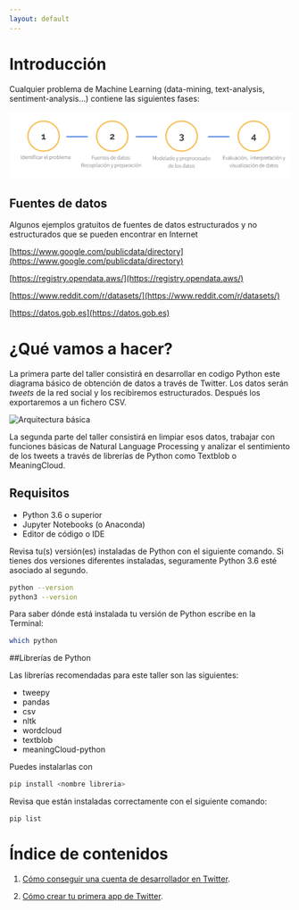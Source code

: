 ```yaml
---
layout: default
---
```


# Introducción

Cualquier problema de Machine Learning (data-mining, text-analysis, sentiment-analysis…) contiene las siguientes fases:

![Pasos](assets/img/intro_1.png "Pasos")

## Fuentes de datos

Algunos ejemplos gratuitos de fuentes de datos estructurados y no estructurados que se pueden encontrar en Internet

[https://www.google.com/publicdata/directory](https://www.google.com/publicdata/directory)

[https://registry.opendata.aws/](https://registry.opendata.aws/)

[https://www.reddit.com/r/datasets/](https://www.reddit.com/r/datasets/)

[https://datos.gob.es](https://datos.gob.es)

# ¿Qué vamos a hacer?

La primera parte del taller consistirá en desarrollar en codigo Python este diagrama básico de obtención de datos a través de Twitter. Los datos serán _tweets_ de la red social y los recibiremos estructurados. Después los exportaremos a un fichero CSV.

![Arquitectura básica](/assets/img/intro_2.png "Arquitectura básica")

La segunda parte del taller consistirá en limpiar esos datos, trabajar con funciones básicas de Natural Language Processing y analizar el sentimiento de los tweets a través de librerías de Python como Textblob o MeaningCloud.

## Requisitos

* Python 3.6 o superior
* Jupyter Notebooks (o Anaconda)
* Editor de código o IDE
 
Revisa tu(s) versión(es) instaladas de Python con el siguiente comando. Si tienes dos versiones diferentes instaladas, seguramente Python 3.6 esté asociado al segundo.
```bash
python --version
python3 --version
```
Para saber dónde está instalada tu versión de Python escribe en la Terminal:
```bash
which python
```

##Librerías de Python

Las librerías recomendadas para este taller son las siguientes:

* tweepy
* pandas
* csv
* nltk
* wordcloud
* textblob
* meaningCloud-python

Puedes instalarlas con 
```bash
pip install <nombre libreria>
```

Revisa que están instaladas correctamente con el siguiente comando:
```
pip list
```

# Índice de contenidos

1. [Cómo conseguir una cuenta de desarrollador en Twitter](./twitter-account.html).

1. [Cómo crear tu primera app de Twitter](./twitter-app.html).


